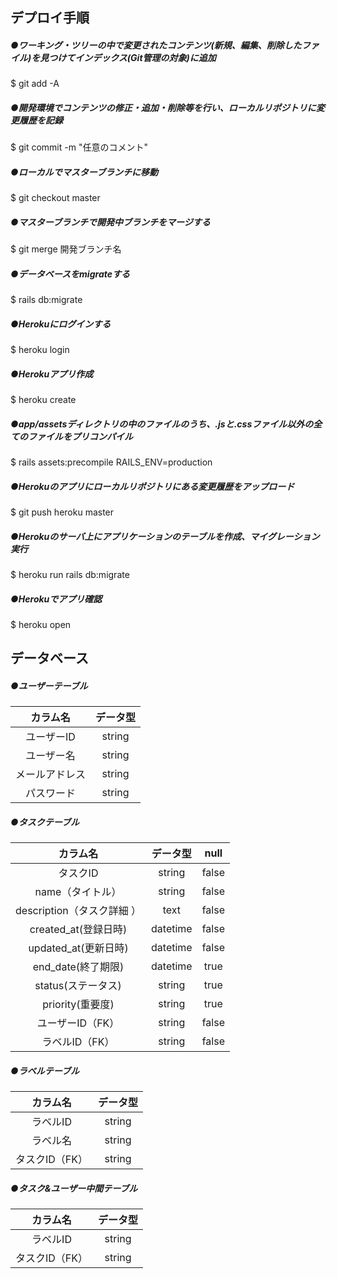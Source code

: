 ## デプロイ手順


##### ●ワーキング・ツリーの中で変更されたコンテンツ(新規、編集、削除したファイル)を見つけてインデックス(Git管理の対象)に追加
$ git add -A

##### ●開発環境でコンテンツの修正・追加・削除等を行い、ローカルリポジトリに変更履歴を記録
$ git commit -m "任意のコメント"

##### ●ローカルでマスターブランチに移動
$ git checkout master

##### ●マスターブランチで開発中ブランチをマージする
$ git merge 開発ブランチ名

##### ●データベースをmigrateする
$ rails db:migrate

##### ●Herokuにログインする
$ heroku login

##### ●Herokuアプリ作成
$ heroku create

##### ●app/assetsディレクトリの中のファイルのうち、.jsと.cssファイル以外の全てのファイルをプリコンパイル
$ rails assets:precompile RAILS_ENV=production

##### ●Herokuのアプリにローカルリポジトリにある変更履歴をアップロード
$ git push heroku master

##### ●Herokuのサーバ上にアプリケーションのテーブルを作成、マイグレーション実行
$ heroku run rails db:migrate

##### ●Herokuでアプリ確認
$ heroku open



## データベース

##### ●ユーザーテーブル
| 	カラム名  |  	データ型    |  
| :------------: | :------------: | 
|    ユーザーID    |    string      |  
|   ユーザー名 	|     string      |
|   メールアドレス  |     string      |
|   パスワード     |     string      |


##### ●タスクテーブル
|    カラム名    |      データ型    |      null     |  
| :------------: | :------------: |  :------------: |
|    タスクID     |    string      |    false      |  
|    name（タイトル）    |    string      |    false      |  
|   description（タスク詳細 ）	|     text      |    false      |  
|   created_at(登録日時) 	|     datetime     |     false      |  
|   updated_at(更新日時) 	|     datetime     |     false      |  
|   end_date(終了期限) 	|     datetime     |    true     |  
|   status(ステータス) 	|     string     |     true     |  
|   priority(重要度)	|     string     |     true     |  
|   ユーザーID（FK） |     string   |    false      |  
|   ラベルID（FK）  |     string   |    false      |  


##### ●ラベルテーブル
|    カラム名    |  	データ型    |  
| :------------: | :------------: | 
|    ラベルID    |    string      |  
|    ラベル名	|    string      |
|   タスクID（FK） |     string   |


##### ●タスク&ユーザー中間テーブル
|    カラム名    |  	データ型    |  
| :------------: | :------------: | 
|    ラベルID    |    string      |  
|   タスクID（FK）|    string      |